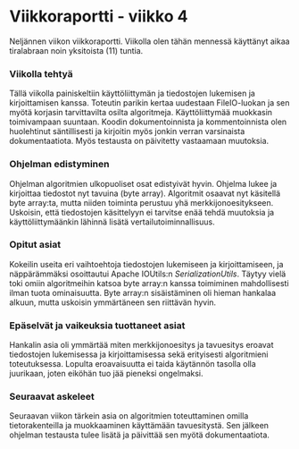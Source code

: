 # Viikkoraportti - viikko 4

Neljännen viikon viikkoraportti. Viikolla olen tähän mennessä käyttänyt aikaa tiralabraan noin yksitoista (11) tuntia.

### Viikolla tehtyä

Tällä viikolla painiskeltiin käyttöliittymän ja tiedostojen lukemisen ja kirjoittamisen kanssa. Toteutin parikin kertaa uudestaan FileIO-luokan ja sen myötä korjasin
tarvittavilta osilta algoritmeja. Käyttöliittymää muokkasin toimivampaan suuntaan. Koodin dokumentoinnista ja kommentoinnista olen huolehtinut säntillisesti ja kirjoitin
myös jonkin verran varsinaista dokumentaatiota. Myös testausta on päivitetty vastaamaan muutoksia.

### Ohjelman edistyminen

Ohjelman algoritmien ulkopuoliset osat edistyivät hyvin. Ohjelma lukee ja kirjoittaa tiedostot nyt tavuina (byte array). Algoritmit osaavat nyt käsitellä byte array:ta, mutta
niiden toiminta perustuu yhä merkkijonoesitykseen. Uskoisin, että tiedostojen käsittelyyn ei tarvitse enää tehdä muutoksia ja käyttöliittymäänkin lähinnä lisätä vertailutoiminnallisuus.

### Opitut asiat

Kokeilin useita eri vaihtoehtoja tiedostojen lukemiseen ja kirjoittamiseen, ja näppärämmäksi osoittautui Apache IOUtils:n *SerializationUtils*. Täytyy vielä toki omiin
algoritmeihin katsoa byte array:n kanssa toimiminen mahdollisesti ilman tuota ominaisuutta. Byte array:n sisäistäminen oli hieman hankalaa alkuun, mutta uskoisin ymmärtäneen
sen riittävän hyvin.

### Epäselvät ja vaikeuksia tuottaneet asiat

Hankalin asia oli ymmärtää miten merkkijonoesitys ja tavuesitys eroavat tiedostojen lukemisessa ja kirjoittamisessa sekä erityisesti algoritmieni toteutuksessa. Lopulta
eroavaisuutta ei taida käytännön tasolla olla juurikaan, joten eiköhän tuo jää pieneksi ongelmaksi.

### Seuraavat askeleet

Seuraavan viikon tärkein asia on algoritmien toteuttaminen omilla tietorakenteilla ja muokkaaminen käyttämään tavuesitystä. Sen jälkeen ohjelman testausta tulee lisätä ja
päivittää sen myötä dokumentaatiota.
